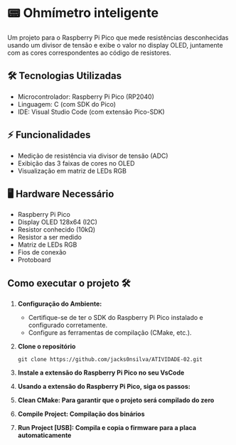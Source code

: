 # 📟 Ohmímetro inteligente

Um projeto para o Raspberry Pi Pico que mede resistências desconhecidas usando um divisor de tensão e exibe o valor no display OLED, juntamente com as cores correspondentes ao código de resistores.

## 🛠️ Tecnologias Utilizadas

- Microcontrolador: Raspberry Pi Pico (RP2040)
- Linguagem: C (com SDK do Pico)
- IDE: Visual Studio Code (com extensão Pico-SDK)

## ⚡ Funcionalidades

- Medição de resistência via divisor de tensão (ADC)
- Exibição das 3 faixas de cores no OLED
- Visualização em matriz de LEDs RGB

## 🖥️ Hardware Necessário

- Raspberry Pi Pico
- Display OLED 128x64 (I2C)
- Resistor conhecido (10kΩ)
- Resistor a ser medido
- Matriz de LEDs RGB
- Fios de conexão
- Protoboard

## Como executar o projeto 🛠️

1.  **Configuração do Ambiente:**

    - Certifique-se de ter o SDK do Raspberry Pi Pico instalado e configurado corretamente.
    - Configure as ferramentas de compilação (CMake, etc.).

2.  **Clone o repositório**
    ```
    git clone https://github.com/jacks0nsilva/ATIVIDADE-02.git
    ```
3.  **Instale a extensão do Raspberry Pi Pico no seu VsCode**
4.  **Usando a extensão do Raspberry Pi Pico, siga os passos:**
5.  **Clean CMake: Para garantir que o projeto será compilado do zero**

6.  **Compile Project: Compilação dos binários**

7.  **Run Project [USB]: Compila e copia o firmware para a placa automaticamente**
